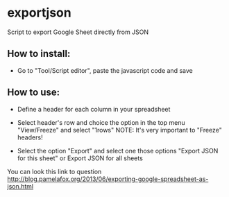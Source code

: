 # exportjson
Script to export Google Sheet directly from JSON

## How to install:

- Go to "Tool/Script editor", paste the javascript code and save


## How to use:

- Define a header for each column in your spreadsheet
- Select header's row and choice the option in the top menu "View/Freeze" and select "1rows"
	NOTE: It's very important to "Freeze" headers!
	
- Select the option "Export" and select one those options "Export JSON for this sheet" or Export JSON for all sheets


You can look this link to question
http://blog.pamelafox.org/2013/06/exporting-google-spreadsheet-as-json.html


